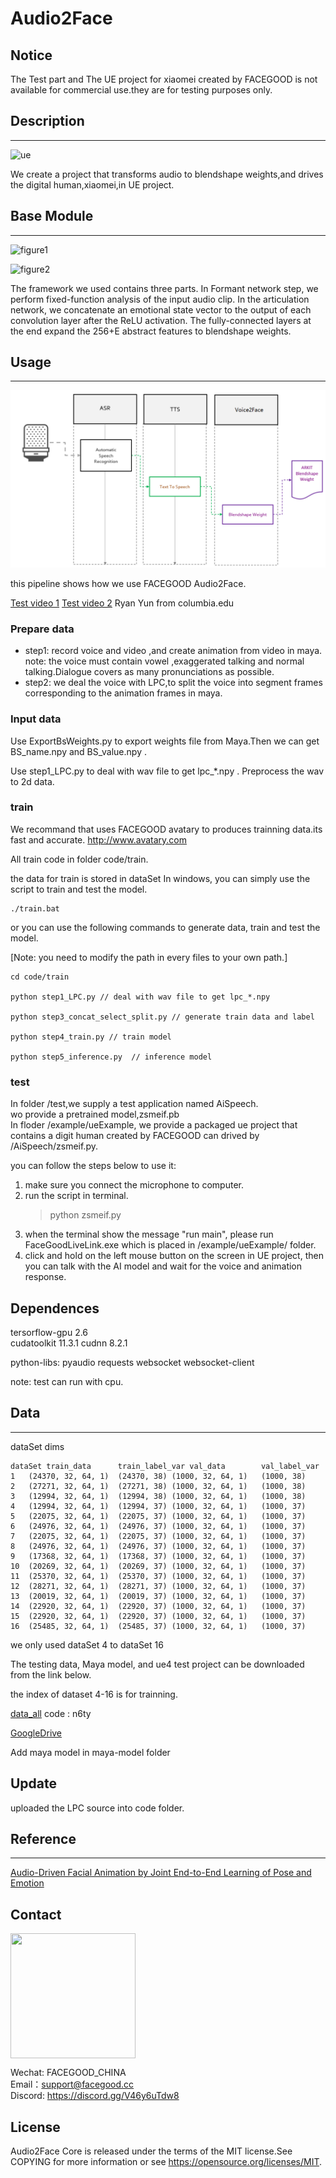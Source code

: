 # Audio2Face

## Notice
   The Test part and  The UE project for xiaomei created by FACEGOOD  is not available for commercial use.they are for testing purposes only.

## Description
---
![ue](rsc/ue.png)


We create a project that transforms audio to blendshape weights,and drives the digital human,xiaomei,in UE project.


## Base Module
---

![figure1](rsc/net.png)

![figure2](rsc/layers.png)


The framework we used contains three parts. In Formant network step, we perform fixed-function analysis of the input audio clip. In the articulation network, we concatenate an emotional state vector to the output of each convolution layer after the ReLU activation. The fully-connected layers at the end expand the 256+E abstract features to  blendshape weights.


## Usage
---
![pipeline](/rsc/pipeline.PNG)


this pipeline shows how we use FACEGOOD Audio2Face.



[Test video 1](https://www.youtube.com/watch?v=f6DcsZCsOWM&ab_channel=MicrosoftDeveloper)
[Test video 2](https://www.youtube.com/watch?v=bvT9yg3Uab4)
Ryan Yun from columbia.edu


### Prepare data

- step1: record voice and video ,and create animation from video in maya.
    note: the voice must contain vowel ,exaggerated talking and normal talking.Dialogue covers as many pronunciations as possible.
- step2: we deal the voice with LPC,to split the voice into segment frames corresponding  to the animation frames in maya.


### Input data

Use ExportBsWeights.py to export weights file from Maya.Then we can get BS_name.npy and BS_value.npy .

Use step1_LPC.py to deal with wav file to get lpc_*.npy .
Preprocess the wav to 2d data.

### train

We recommand that uses FACEGOOD avatary to produces trainning data.its fast and accurate.
http://www.avatary.com

All train code in folder code/train.

the data for train is stored in dataSet
In windows, you can simply use the script to train and test the model.

```powershell/cmd
./train.bat
```
or you can use the following commands to generate data, train and test the model.

[Note: you need to modify the path in every files to your own path.]

```shell
cd code/train

python step1_LPC.py // deal with wav file to get lpc_*.npy

python step3_concat_select_split.py // generate train data and label

python step4_train.py // train model

python step5_inference.py  // inference model

```

<!-- > python step14_train.py --epochs 8 --dataSet dataSet1 -->

### test

In folder /test,we supply a test application named AiSpeech.  
wo provide a pretrained model,zsmeif.pb  
In floder /example/ueExample, we provide a packaged ue project that contains a digit human created by FACEGOOD can drived by /AiSpeech/zsmeif.py.

you can follow the steps below to use it:
1.  make sure you connect the microphone to computer.
2.  run the script in terminal. 
    > python zsmeif.py
3.  when the terminal show the message "run main", please run FaceGoodLiveLink.exe which is placed in /example/ueExample/ folder.
4.  click and hold on the left mouse button on the screen in UE project, then you can talk with the AI model and wait for the voice and animation response. 


## Dependences

tersorflow-gpu 2.6  
cudatoolkit 11.3.1 
cudnn 8.2.1 

python-libs:
    pyaudio
    requests
    websocket
    websocket-client

note: test can run with cpu.

## Data
---
dataSet dims
```
dataSet	train_data	    train_label_var	val_data	    val_label_var
1	(24370, 32, 64, 1)	(24370, 38)	(1000, 32, 64, 1)	(1000, 38)
2	(27271, 32, 64, 1)	(27271, 38)	(1000, 32, 64, 1)	(1000, 38)
3	(12994, 32, 64, 1)	(12994, 38)	(1000, 32, 64, 1)	(1000, 38)
4	(12994, 32, 64, 1)	(12994, 37)	(1000, 32, 64, 1)	(1000, 37)
5	(22075, 32, 64, 1)	(22075, 37)	(1000, 32, 64, 1)	(1000, 37)
6	(24976, 32, 64, 1)	(24976, 37)	(1000, 32, 64, 1)	(1000, 37)
7	(22075, 32, 64, 1)	(22075, 37)	(1000, 32, 64, 1)	(1000, 37)
8	(24976, 32, 64, 1)	(24976, 37)	(1000, 32, 64, 1)	(1000, 37)
9	(17368, 32, 64, 1)	(17368, 37)	(1000, 32, 64, 1)	(1000, 37)
10	(20269, 32, 64, 1)	(20269, 37)	(1000, 32, 64, 1)	(1000, 37)
11	(25370, 32, 64, 1)	(25370, 37)	(1000, 32, 64, 1)	(1000, 37)
12	(28271, 32, 64, 1)	(28271, 37)	(1000, 32, 64, 1)	(1000, 37)
13	(20019, 32, 64, 1)	(20019, 37)	(1000, 32, 64, 1)	(1000, 37)
14	(22920, 32, 64, 1)	(22920, 37)	(1000, 32, 64, 1)	(1000, 37)
15	(22920, 32, 64, 1)	(22920, 37)	(1000, 32, 64, 1)	(1000, 37)
16	(25485, 32, 64, 1)	(25485, 37)	(1000, 32, 64, 1)	(1000, 37)
```

we only used dataSet 4 to dataSet 16

The testing data, Maya model, and ue4 test project can be downloaded from the link below.

the index of dataset 4-16 is for trainning.

[data_all](https://pan.baidu.com/s/1CGSzn639PUE7cUYnX4I3fQ) code : n6ty

[GoogleDrive](https://drive.google.com/drive/folders/1r7b7sfMebhtG0NSZk1yHzMaHRosb8xd1?usp=sharing)

Add maya model in maya-model folder
## Update

uploaded the LPC source into code folder.

## Reference
---
[Audio-Driven Facial Animation by Joint End-to-End Learning of Pose and Emotion](chrome-extension://oemmndcbldboiebfnladdacbdfmadadm/https://research.nvidia.com/sites/default/files/publications/karras2017siggraph-paper_0.pdf)

## Contact


<img src="rsc/fgcode.JPG" width = "200" height = "200" alt="" align=center />

Wechat: FACEGOOD_CHINA  
Email：support@facegood.cc  
Discord: https://discord.gg/V46y6uTdw8

## License

Audio2Face Core is released under the terms of the MIT license.See COPYING for more information or see https://opensource.org/licenses/MIT.
